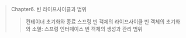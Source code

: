 >Chapter6. 빈 라이프사이클과 범위
>> 컨테이너 초기화와 종료
>> 스프링 빈 객체의 라이프사이클
>> 빈 객체의 초기화와 소멸: 스프링 인터페이스
>>빈 객체의 생성과 관리 범위

